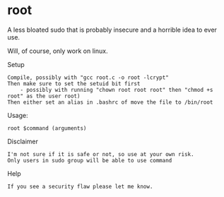 # root
A less bloated sudo that is probably insecure and a horrible idea to ever use.

Will, of course, only work on linux.

Setup
    
    Compile, possibly with "gcc root.c -o root -lcrypt"
    Then make sure to set the setuid bit first
        - possibly with running "chown root root root" then "chmod +s root" as the user root)
    Then either set an alias in .bashrc of move the file to /bin/root

Usage:
    
    root $command (arguments)

Disclaimer
    
    I'm not sure if it is safe or not, so use at your own risk.
    Only users in sudo group will be able to use command

Help
    
    If you see a security flaw please let me know.
